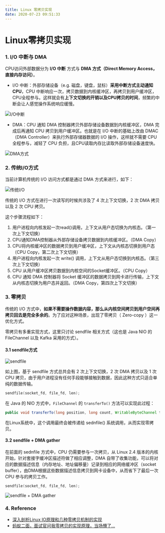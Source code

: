 ```yaml
---
title: Linux 零拷贝实现
date: 2020-07-23 09:51:33
---
```

# Linux零拷贝实现

### 1. I/O 中断与 DMA

CPU访问外部数据分为 **I/O 中断** 方式与 **DMA 方式（Direct Memory Access，直接内存访问）**。

* I/O 中断：外部存储设备（e.g. 磁盘，键盘，鼠标）**采用中断方式主动通知 CPU**，CPU 中断响应一次，拷贝数据到内核缓冲区，再拷贝到用户缓冲区，CPU全程参与。这样就会有**上下文切换的开销以及CPU拷贝的时间**，频繁的中断会让人感觉操作系统响应缓慢。

![I/O&#x4E2D;&#x65AD;](https://gitee.com/zhxuankun/Image/raw/master/ARTS_Tips/IO%E4%B8%AD%E6%96%AD.png)

* DMA：CPU 通知 DMA 控制器拷贝外部存储设备数据到内核缓冲区，DMA 完成后再通知 CPU 拷贝到用户缓冲区。也就是在 I/O 中断的基础上改由 DMAC（DMA Controller）来执行外部存储器数据的 I/O 操作，这样就不需要 CPU 全程参与，减轻了 CPU 负担，且CPU读取内存比读取外部存储设备速度快。

![DMA&#x65B9;&#x5F0F;](https://gitee.com/zhxuankun/Image/raw/master/ARTS_Tips/DMA%E6%96%B9%E5%BC%8F.png)

### 2. 传统I/O方式

当前计算机传统的 I/O 访问方式都是通过 DMA 方式来进行，如下：

![&#x4F20;&#x7EDF;I/O](https://gitee.com/zhxuankun/Image/raw/master/ARTS_Tips/%E4%BC%A0%E7%BB%9FIO.png)

传统的 I/O 方式在进行一次读写的时候共涉及了 4 次上下文切换，2 次 DMA 拷贝以及 2 次 CPU 拷贝。

这个步骤流程如下：

1. 用户进程向内核发起一次read\(\)调用，上下文从用户态切换为内核态。（第一次上下文切换）
2. CPU通知DMA控制器从外部存储设备拷贝数据到内核缓冲区。（DMA Copy）
3. CPU将内核缓冲区的数据拷贝到用户缓冲区，上下文从内核态切换到用户态（CPU Copy，第二次上下文切换）
4. 用户进程向内核发起一次 write() 调用，上下文从用户态切换到内核态。（第三次上下文切换）
5. CPU 从用户缓冲区拷贝数据到内核空间的Socket缓冲区。（CPU Copy）
6. CPU 通知 DMA 控制器将 Socket 缓冲区的数据拷贝到网卡进行传输，上下文从内核态切换为用户态并返回。（DMA Copy，第四次上下文切换）

### 3. 零拷贝

传统的 I/O 方式中，**如果不需要操作数据内容，那么从内核空间拷贝到用户空间再拷贝回去是完全多余的**。为了应对这种场景，出现了零拷贝（ Zero-copy ）这一优化方式。

零拷贝有多重实现方式，这里只讨论 sendfile 相关方式（这也是 Java NIO 的 FileChannel 以及 Kafka 采用的方式）。

#### 3.1 sendfile方式



![sendfile](https://gitee.com/zhxuankun/Image/raw/master/ARTS_Tips/sendfile.png)

如上图，基于 sendfile 方式总共会有 2 次上下文切换，2 次 DMA 拷贝以及 1 次 CPU 拷贝，由于用户进程没有任何手段能够接触到数据，因此这种方式只适合单纯的数据传输。

```c
sendfile(socket_fd, file_fd, len);
```

在 Java 的 NIO 方式中，`FileChannel` 的 `transferTo()` 方法可以实现此过程：

```java
public void transferTo(long position, long count, WritableByteChannel target);
```

在Linux系统中，这个调用最终会被传递给 sednfile() 系统调用，从而实现零拷贝。

#### 3.2 sendfile + DMA gather

在前面的 sednfile 方式中，CPU 仍需要参与一次拷贝，从 Linux 2.4 版本的内核开始，针对套接字缓冲区描述符做了相应调整，DMA 自带了收集功能，可以将对应的数据描述信息（内存地址、地址偏移量）记录到相应的网络缓冲区（socket buffer），由DMA根据这些数据描述信息拷贝到网卡设备中，从而省下了最后一次 CPU 参与的拷贝工作。

```cpp
sendfile(socket_fd, file_fd, len);
```

![sendfile + DMA gather](https://gitee.com/zhxuankun/Image/raw/master/ARTS_Tips/sednfile_DMA_Gather.png)

### 4. Reference

* [深入剖析Linux IO原理和几种零拷贝机制的实现](https://juejin.im/post/5d84bd1f6fb9a06b2d780df7#heading-0)
* [蚂蚁二面，面试官问我零拷贝的实现原理，当场懵了…](https://www.jianshu.com/p/2581342317ce)

